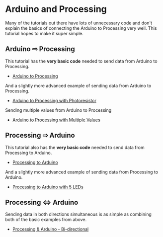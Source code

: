 # Arduino and Processing

Many of the tutorials out there have lots of unnecessary code and don't explain
the basics of connecting the Arduino to Processing very well. This tutorial
hopes to make it super simple.

## Arduino ⇨ Processing

This tutorial has the **very basic code** needed to send data from Arduino to
Processing.

- [Arduino to Processing](arduino-to-processing.md)

And a slightly more advanced example of sending data from Arduino to Processing.

- [Arduino to Processing with Photoresistor](arduino-to-processing-photoresistor.md)

Sending multiple values from Arduino to Processing

- [Arduino to Processing with Multiple Values](arduino-to-processing-multiple-values.md)

## Processing ⇨ Arduino

This tutorial also has the **very basic code** needed to send data from Processing to
Arduino.

- [Processing to Arduino](processing-to-arduino.md)

And a slightly more advanced example of sending data from Processing to Arduino.

- [Processing to Arduino with 5 LEDs](processing-to-arduino-5-leds.md)

## Processing ⇔ Arduino

Sending data in both directions simultaneous is as simple as combining both of the basic examples from above.

- [Processing & Arduino - Bi-directional](processing-arduino-bi-directional.md)
